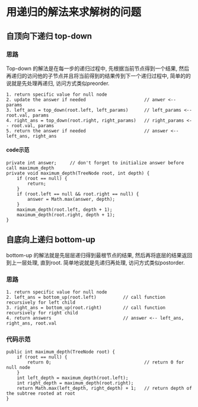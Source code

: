 #  用递归的解法来求解树的问题

## 自顶向下递归 top-down

### 思路
Top-down 的解法是在每一步的递归过程中, 先根据当前节点得到一个结果, 然后再递归的访问他的子节点并且将当前得到的结果传到下一个递归过程中, 简单的的说就是先处理再递归, 访问方式类似preorder.
```
1. return specific value for null node
2. update the answer if needed                      // anwer <-- params
3. left_ans = top_down(root.left, left_params)      // left_params <-- root.val, params
4. right_ans = top_down(root.right, right_params)   // right_params <-- root.val, params
5. return the answer if needed                      // answer <-- left_ans, right_ans
```
#### code示范
```
private int answer;		// don't forget to initialize answer before call maximum_depth
private void maximum_depth(TreeNode root, int depth) {
    if (root == null) {
        return;
    }
    if (root.left == null && root.right == null) {
        answer = Math.max(answer, depth);
    }
    maximum_depth(root.left, depth + 1);
    maximum_depth(root.right, depth + 1);
}
```

## 自底向上递归 bottom-up
bottom-up 的解法就是先层层递归得到最根节点的结果, 然后再将底层的结果返回到上一层处理, 直到root. 简单地说就是先递归再处理, 访问方式类似postorder.
### 思路
```
1. return specific value for null node
2. left_ans = bottom_up(root.left)          // call function recursively for left child
3. right_ans = bottom_up(root.right)        // call function recursively for right child
4. return answers                           // answer <-- left_ans, right_ans, root.val
```
### 代码示范
```
public int maximum_depth(TreeNode root) {
	if (root == null) {
		return 0;                                   // return 0 for null node
	}
	int left_depth = maximum_depth(root.left);
	int right_depth = maximum_depth(root.right);
	return Math.max(left_depth, right_depth) + 1;	// return depth of the subtree rooted at root
}
```
